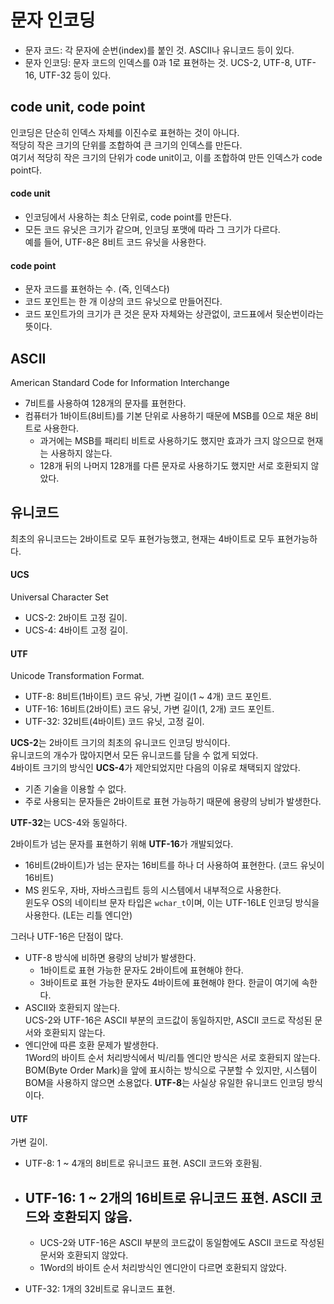 # 문자 인코딩
- 문자 코드: 각 문자에 순번(index)를 붙인 것. ASCII나 유니코드 등이 있다.
- 문자 인코딩: 문자 코드의 인덱스를 0과 1로 표현하는 것. UCS-2, UTF-8, UTF-16, UTF-32 등이 있다.

## code unit, code point
인코딩은 단순히 인덱스 자체를 이진수로 표현하는 것이 아니다.  
적당히 작은 크기의 단위를 조합하여 큰 크기의 인덱스를 만든다.  
여기서 적당히 작은 크기의 단위가 code unit이고, 이를 조합하여 만든 인덱스가 code point다.
#### code unit
- 인코딩에서 사용하는 최소 단위로, code point를 만든다.
- 모든 코드 유닛은 크기가 같으며, 인코딩 포맷에 따라 그 크기가 다르다.  
예를 들어, UTF-8은 8비트 코드 유닛을 사용한다.
#### code point
- 문자 코드를 표현하는 수. (즉, 인덱스다)  
- 코드 포인트는 한 개 이상의 코드 유닛으로 만들어진다.
- 코드 포인트가의 크기가 큰 것은 문자 자체와는 상관없이, 코드표에서 뒷순번이라는 뜻이다.

## ASCII
American Standard Code for Information Interchange
- 7비트를 사용하여 128개의 문자를 표현한다.
- 컴퓨터가 1바이트(8비트)를 기본 단위로 사용하기 때문에 MSB를 0으로 채운 8비트로 사용한다.
  - 과거에는 MSB를 패리티 비트로 사용하기도 했지만 효과가 크지 않으므로 현재는 사용하지 않는다.
  - 128개 뒤의 나머지 128개를 다른 문자로 사용하기도 했지만 서로 호환되지 않았다.

## 유니코드
최초의 유니코드는 2바이트로 모두 표현가능했고, 현재는 4바이트로 모두 표현가능하다.
#### UCS
Universal Character Set
- UCS-2: 2바이트 고정 길이.
- UCS-4: 4바이트 고정 길이.
#### UTF
Unicode Transformation Format.
- UTF-8:   8비트(1바이트) 코드 유닛, 가변 길이(1 ~ 4개) 코드 포인트.
- UTF-16: 16비트(2바이트) 코드 유닛, 가변 길이(1, 2개) 코드 포인트.
- UTF-32: 32비트(4바이트) 코드 유닛, 고정 길이.

**UCS-2**는 2바이트 크기의 최초의 유니코드 인코딩 방식이다.  
유니코드의 개수가 많아지면서 모든 유니코드를 담을 수 없게 되었다.  
 4바이트 크기의 방식인 **UCS-4**가 제안되었지만 다음의 이유로 채택되지 않았다.
- 기존 기술을 이용할 수 없다.
- 주로 사용되는 문자들은 2바이트로 표현 가능하기 때문에 용량의 낭비가 발생한다.

**UTF-32**는 UCS-4와 동일하다.  

2바이트가 넘는 문자를 표현하기 위해 **UTF-16**가 개발되었다.
- 16비트(2바이트)가 넘는 문자는 16비트를 하나 더 사용하여 표현한다. (코드 유닛이 16비트)
- MS 윈도우, 자바, 자바스크립트 등의 시스템에서 내부적으로 사용한다.  
윈도우 OS의 네이티브 문자 타입은 `wchar_t`이며, 이는 UTF-16LE 인코딩 방식을 사용한다. (LE는 리틀 엔디안)

그러나 UTF-16은 단점이 많다.
- UTF-8 방식에 비하면 용량의 낭비가 발생한다.
  - 1바이트로 표현 가능한 문자도 2바이트에 표현해야 한다.
  - 3바이트로 표현 가능한 문자도 4바이트에 표현해야 한다. 한글이 여기에 속한다.
- ASCII와 호환되지 않는다.  
UCS-2와 UTF-16은 ASCII 부분의 코드값이 동일하지만, ASCII 코드로 작성된 문서와 호환되지 않는다.
- 엔디안에 따른 호환 문제가 발생한다.  
1Word의 바이트 순서 처리방식에서 빅/리틀 엔디안 방식은 서로 호환되지 않는다.  
BOM(Byte Order Mark)을 앞에 표시하는 방식으로 구분할 수 있지만, 시스템이 BOM을 사용하지 않으면 소용없다.
**UTF-8**는 사실상 유일한 유니코드 인코딩 방식이다.
#### UTF
 가변 길이.
- UTF-8: 1 ~ 4개의 8비트로 유니코드 표현. ASCII 코드와 호환됨.
- UTF-16: 1 ~ 2개의 16비트로 유니코드 표현. ASCII 코드와 호환되지 않음.
  - 
  - UCS-2와 UTF-16은 ASCII 부분의 코드값이 동일함에도 ASCII 코드로 작성된 문서와 호환되지 않았다.
  - 1Word의 바이트 순서 처리방식인 엔디안이 다르면 호환되지 않았다.  
  
- UTF-32: 1개의 32비트로 유니코드 표현.
